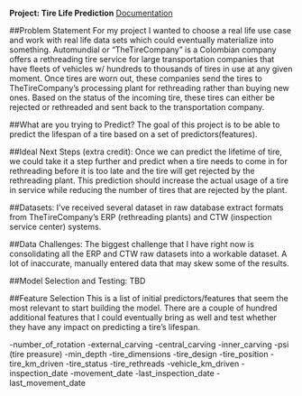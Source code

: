 **Project: Tire Life Prediction**
[ Documentation ]( https://docs.google.com/document/d/1d4X-a2_XxXTXbcOI7QNRjT6aNDkmb8wex8W3--b8Gwc/edit?usp=sharing )

##Problem Statement
For my project I wanted to choose a real life use case and work with real life data sets which could eventually materialize into something.  Automundial or “TheTireCompany”  is a Colombian company offers a rethreading tire service for large transportation companies that have fleets of vehicles w/ hundreds to thousands of tires in use at any given moment. Once tires are worn out, these companies send the tires to TheTireCompany’s processing plant for rethreading rather than buying new ones. Based on the status of the incoming tire, these tires can either be rejected or rethreaded and sent back to the transportation company. 

##What are you trying to Predict?
The goal of this project is to be able to predict the lifespan of a tire based on a set of predictors(features).

##Ideal Next Steps (extra credit):
Once we can predict the lifetime of tire, we could take it a step further and predict when a tire needs to come in for rethreading before it is too late and the tire will get rejected by the rethreading plant. This prediction should increase the actual usage of a tire in service while reducing the number of tires that are rejected by the plant. 

##Datasets:
I’ve received several dataset in raw database extract formats from TheTireCompany’s ERP (rethreading plants) and CTW (inspection service center) systems. 

##Data Challenges:
The biggest challenge that I have right now is consolidating all the ERP and CTW raw datasets into a workable dataset. 
A lot of inaccurate, manually entered data that may skew some of the results. 

##Model Selection and Testing:
TBD
 
##Feature Selection
This is a list of initial predictors/features that seem the most relevant to start building the model. There are a couple of hundred additional features that I could eventually bring as well and test whether they have any impact on predicting a tire’s lifespan. 

-number_of_rotation
-external_carving
-central_carving
-inner_carving
-psi (tire preasure)
-min_depth
-tire_dimensions
-tire_design
-tire_position
-tire_km_driven
-tire_status
-tire_rethreads
-vehicle_km_driven
-inspection_date
-movement_date
-last_inspection_date
-last_movement_date
